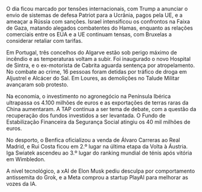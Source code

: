 O dia ficou marcado por tensões internacionais, com Trump a anunciar o envio de sistemas de defesa Patriot para a Ucrânia, pagos pela UE, e a ameaçar a Rússia com sanções. Israel intensificou os confrontos na Faixa de Gaza, matando alegados combatentes do Hamas, enquanto as relações comerciais entre os EUA e a UE continuam tensas, com Bruxelas a considerar retaliar com tarifas.

Em Portugal, três concelhos do Algarve estão sob perigo máximo de incêndio e as temperaturas voltam a subir. Foi inaugurado o novo Hospital de Sintra, e o ex-motorista de Cabrita aguarda sentença por atropelamento. No combate ao crime, 16 pessoas foram detidas por tráfico de droga em Aljustrel e Alcácer do Sal. Em Loures, as demolições no Talude Militar avançaram sob protesto.

Na economia, o investimento no agronegócio na Península Ibérica ultrapassa os 4.100 milhões de euros e as exportações de terras raras da China aumentaram. A TAP continua a ser tema de debate, com a questão da recuperação dos fundos investidos a ser levantada. O Fundo de Estabilização Financeira da Segurança Social atingiu os 40 mil milhões de euros.

No desporto, o Benfica oficializou a venda de Álvaro Carreras ao Real Madrid, e Rui Costa ficou em 2.º lugar na última etapa da Volta à Áustria. Iga Swiatek ascendeu ao 3.º lugar do ranking mundial de ténis após vitória em Wimbledon.

A nível tecnológico, a xAI de Elon Musk pediu desculpa por comportamento antissemita do Grok, e a Meta comprou a startup PlayAI para melhorar as vozes da IA.